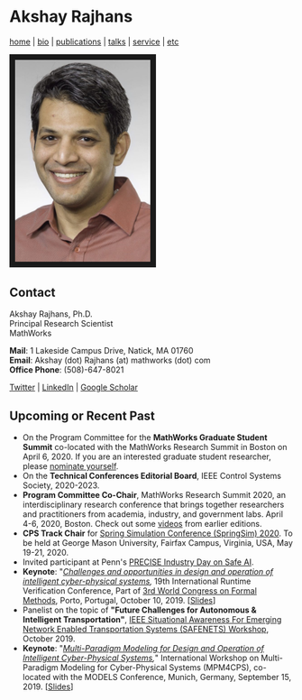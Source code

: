 # Akshay Rajhans
[home](index.html) \| [bio](bio.html) \| [publications](publications.html) \| [talks](talks.html) \| [service](service.html) \| [etc](etc.html)

<a><img src="files/pictures/AkshayPortrait.jpg" 
alt="Akshay Rajhans" width="240" border="10" /></a>

## Contact
Akshay Rajhans, Ph.D. <br/>
Principal Research Scientist <br/>
MathWorks <br/>

**Mail**: 1 Lakeside Campus Drive, Natick, MA 01760 <br/>
**Email**: Akshay (dot) Rajhans (at) mathworks (dot) com <br/>
**Office Phone**: (508)-647-8021

[Twitter](https://twitter.com/rajhans) \| [LinkedIn](https://www.linkedin.com/in/rajhans) \| [Google Scholar](https://scholar.google.com/citations?user=522zploAAAAJ&hl=en&oi=ao)

## Upcoming or Recent Past
- On the Program Committee for the **MathWorks Graduate Student Summit** co-located with the MathWorks Research Summit in Boston on April 6, 2020. If you are an interested graduate student researcher, please [nominate yourself](https://www.surveymonkey.com/r/KH5KBRL). 
- On the **Technical Conferences Editorial Board**, IEEE Control Systems Society, 2020-2023.
- **Program Committee Co-Chair**, MathWorks Research Summit 2020, an interdisciplinary research conference that brings together researchers and practitioners from academia, industry, and government labs. April 4-6, 2020, Boston. Check out some [videos](https://www.mathworks.com/videos/series/mathworks-research-summit.html) from earlier editions.
- **CPS Track Chair** for [Spring Simulation Conference (SpringSim) 2020](https://scs.org/springsim/). To be held at George Mason University, Fairfax Campus, Virginia, USA, May 19-21, 2020.
- Invited participant at Penn's [PRECISE Industry Day on Safe AI](https://precise-industry-day.seas.upenn.edu/2019/). 
- **Keynote**: "*[Challenges and opportunities in design and operation of intelligent cyber-physical systems](https://www.react.uni-saarland.de/rv2019/invitedspeakers.html),* 19th International Runtime Verification Conference, Part of [3rd World Congress on Formal Methods](http://formalmethods2019.inesctec.pt/?page_id=1044), Porto, Portugal, October 10, 2019. \[[Slides](files/slides/Rajhans_RV2019.pdf)\]
- Panelist on the topic of **"Future Challenges for Autonomous & Intelligent Transportation"**, [IEEE Situational Awareness For Emerging Network Enabled Transportation Systems (SAFENETS) Workshop](https://faculty.uml.edu/thanuka_wickramarathne/safenets_workshop/), October 2019.
- **Keynote**: "*[Multi-Paradigm Modeling for Design and Operation of Intelligent Cyber-Physical Systems](https://msdl.uantwerpen.be/conferences/MPM4CPS/2019/index.php/program/),*" International Workshop on Multi-Paradigm Modeling for Cyber-Physical Systems (MPM4CPS), co-located with the MODELS Conference, Munich, Germany, September 15, 2019. \[[Slides](files/slides/Rajhans_MPM4CPS2019.pdf)\]
